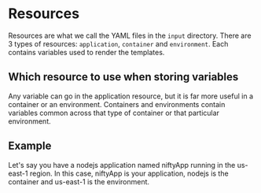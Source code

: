 # Resources
Resources are what we call the YAML files in the `input` directory.
There are 3 types of resources: `application`, `container` and `environment`.
Each contains variables used to render the templates.

## Which resource to use when storing variables
Any variable can go in the application resource, but it is far more useful
in a container or an environment. Containers and environments contain variables
common across that type of container or that particular environment.

## Example
Let's say you have a nodejs application named niftyApp running in the us-east-1
region. In this case, niftyApp is your application, nodejs is the container and 
us-east-1 is the environment.
